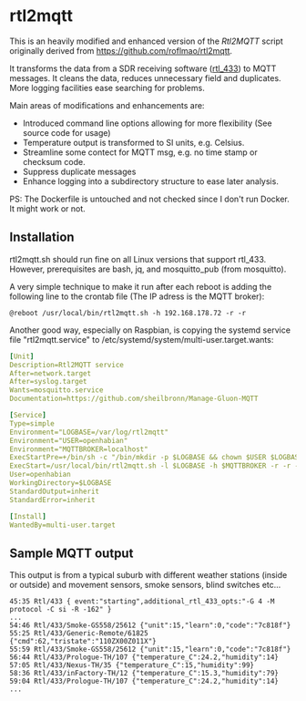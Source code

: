 # rtl2mqtt

This is an heavily modified and enhanced version of the *Rtl2MQTT* script originally derived from https://github.com/roflmao/rtl2mqtt.

It transforms the data from a SDR receiving software ([rtl_433](https://github.com/merbanan/rtl_433)) to MQTT messages.
It cleans the data, reduces unnecessary field and duplicates. More logging facilities ease searching for problems.

Main areas of modifications and enhancements are:
 * Introduced command line options allowing for more flexibility (See source code for usage)
 * Temperature output is transformed to SI units, e.g. Celsius.
 * Streamline some contect for MQTT msg, e.g. no time stamp or checksum code.
 * Suppress duplicate messages
 * Enhance logging into a subdirectory structure to ease later analysis.

PS: The Dockerfile is untouched and not checked since I don't run Docker. It might work or not.

## Installation

rtl2mqtt.sh should run fine on all Linux versions that support rtl_433.
However, prerequisites are bash, jq, and mosquitto_pub (from mosquitto). 

A very simple technique to make it run after each reboot is adding the following line to the crontab file 
(The IP adress is the MQTT broker):

```crontab
@reboot /usr/local/bin/rtl2mqtt.sh -h 192.168.178.72 -r -r
```

Another good way, especially on Raspbian, is copying the systemd service file "rtl2mqtt.service" to
/etc/systemd/system/multi-user.target.wants:

```YAML
[Unit]
Description=Rtl2MQTT service
After=network.target
After=syslog.target
Wants=mosquitto.service
Documentation=https://github.com/sheilbronn/Manage-Gluon-MQTT

[Service]
Type=simple
Environment="LOGBASE=/var/log/rtl2mqtt"
Environment="USER=openhabian"
Environment="MQTTBROKER=localhost"
ExecStartPre=+/bin/sh -c "/bin/mkdir -p $LOGBASE && chown $USER $LOGBASE && logger $LOGBASE in place"
ExecStart=/usr/local/bin/rtl2mqtt.sh -l $LOGBASE -h $MQTTBROKER -r -r -q
User=openhabian
WorkingDirectory=$LOGBASE
StandardOutput=inherit
StandardError=inherit

[Install]
WantedBy=multi-user.target
```

## Sample MQTT output

This output is from a typical suburb with different weather stations (inside or outside)
and movement sensors, smoke sensors, blind switches etc...

```
45:35 Rtl/433 { event:"starting",additional_rtl_433_opts:"-G 4 -M protocol -C si -R -162" }
...
54:46 Rtl/433/Smoke-GS558/25612 {"unit":15,"learn":0,"code":"7c818f"}
55:25 Rtl/433/Generic-Remote/61825 {"cmd":62,"tristate":"110ZX00Z011X"}
55:59 Rtl/433/Smoke-GS558/25612 {"unit":15,"learn":0,"code":"7c818f"}
56:44 Rtl/433/Prologue-TH/107 {"temperature_C":24.2,"humidity":14}
57:05 Rtl/433/Nexus-TH/35 {"temperature_C":15,"humidity":99}
58:36 Rtl/433/inFactory-TH/12 {"temperature_C":15.3,"humidity":79}
59:04 Rtl/433/Prologue-TH/107 {"temperature_C":24.2,"humidity":14}
...
```